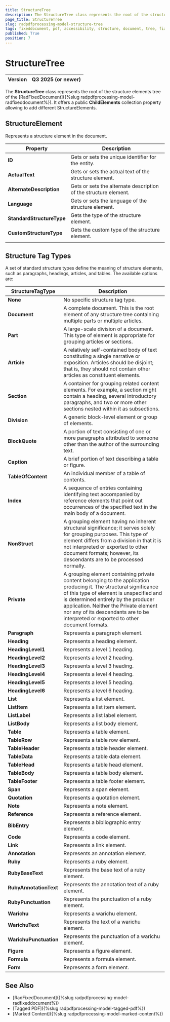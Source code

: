 ```yaml
---
title: StructureTree
description: The StructureTree class represents the root of the structure elements tree of the document in RadPdfProcessing offered by Telerik Document Processing libraries.
page_title: StructureTree
slug: radpdfprocessing-model-structure-tree
tags: fixeddocument, pdf, accessibility, structure, document, tree, fixed
published: True
position: 7
---
```


# StructureTree

|Version|**Q3 2025** (or newer)|
|----|----|

The **StructureTree** class represents the root of the structure elements tree of the [RadFixedDocument]({%slug radpdfprocessing-model-radfixeddocument%}). It offers a public **ChildElements** collection property allowing to add different StructureElements. 

## StructureElement

Represents a structure element in the document.

|Property|Description|
|----|----|
|**ID**|Gets or sets the unique identifier for the entity.|
|**ActualText**|Gets or sets the actual text of the structure element.|
|**AlternateDescription**|Gets or sets the alternate description of the structure element.|
|**Language**|Gets or sets the language of the structure element.|
|**StandardStructureType**|Gets the type of the structure element.|
|**CustomStructureType**|Gets the custom type of the structure element.|
|||


## Structure Tag Types

A set of standard structure types define the meaning of structure elements, such as paragraphs, headings, articles, and tables. The available options are:

|StructureTagType|Description|
|----|----|
|**None**|No specific structure tag type.|
|**Document**|A complete document. This is the root element of any structure tree containing multiple parts or multiple articles.|
|**Part**|A large-scale division of a document. This type of element is appropriate for grouping articles or sections.|
|**Article**|A relatively self-contained body of text constituting a single narrative or exposition. Articles should be disjoint; that is, they should not contain other articles as constituent elements.|
|**Section**| A container for grouping related content elements. For example, a section might contain a heading, several introductory paragraphs, and two or more other sections nested within it as subsections.|
|**Division**|A generic block-level element or group of elements.|
|**BlockQuote**|A portion of text consisting of one or more paragraphs attributed to someone other than the author of the surrounding text.|
|**Caption**|A brief portion of text describing a table or figure.|
|**TableOfContent**|An individual member of a table of contents.|
|**Index**|A sequence of entries containing identifying text accompanied by reference elements that point out occurrences of the specified text in the main body of a document.|
|**NonStruct**|A grouping element having no inherent structural significance; it serves solely for grouping purposes. This type of element differs from a division in that it is not interpreted or exported to other document formats; however, its descendants are to be processed normally.|
|**Private**|A grouping element containing private content belonging to the application producing it. The structural significance of this type of element is unspecified and is determined entirely by the producer application. Neither the Private element nor any of its descendants are to be interpreted or exported to other document formats.|
|**Paragraph**|Represents a paragraph element.|
|**Heading**|Represents a heading element.|
|**HeadingLevel1**|Represents a level 1 heading.|
|**HeadingLevel2**|Represents a level 2 heading.|
|**HeadingLevel3**|Represents a level 3 heading.|
|**HeadingLevel4**|Represents a level 4 heading.|
|**HeadingLevel5**|Represents a level 5 heading.|
|**HeadingLevel6**|Represents a level 6 heading.|
| **List**                 | Represents a list element.|
| **ListItem**             | Represents a list item element.|
| **ListLabel**            | Represents a list label element.|
| **ListBody**             | Represents a list body element.|
| **Table**                | Represents a table element.|
| **TableRow**             | Represents a table row element.|
| **TableHeader**          | Represents a table header element.|
| **TableData**            | Represents a table data element.|
| **TableHead**            | Represents a table head element.|
| **TableBody**            | Represents a table body element.|
| **TableFooter**          | Represents a table footer element.|
| **Span**                 | Represents a span element.|
| **Quotation**            | Represents a quotation element.|
| **Note**                 | Represents a note element.|
| **Reference**            | Represents a reference element.|
| **BibEntry**             | Represents a bibliographic entry element.|
| **Code**                 | Represents a code element.|
| **Link**                 | Represents a link element.|
| **Annotation**           | Represents an annotation element.|
| **Ruby**                 | Represents a ruby element.|
| **RubyBaseText**         | Represents the base text of a ruby element.|
| **RubyAnnotationText**   | Represents the annotation text of a ruby element.|
| **RubyPunctuation**      | Represents the punctuation of a ruby element.|
| **Warichu**              | Represents a warichu element.|
| **WarichuText**          | Represents the text of a warichu element.|
| **WarichuPunctuation**   | Represents the punctuation of a warichu element.|
| **Figure**               | Represents a figure element.|
| **Formula**              | Represents a formula element.|
| **Form**                 | Represents a form element.|


## See Also

* [RadFixedDocument]({%slug radpdfprocessing-model-radfixeddocument%}) 
* [Tagged PDF]({%slug radpdfprocessing-model-tagged-pdf%})
* [Marked Content]({%slug radpdfprocessing-model-marked-content%})